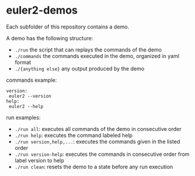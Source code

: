 # euler2-demos

Each subfolder of this repository contains a demo. 

A demo has the following structure:
* `./run` the script that can replays the commands of the demo
* `./commands` the commands executed in the demo, organized in yaml format
* `./{anything else}` any output produced by the demo

commands example:

```
version:
 euler2 --version
help:
 euler2 --help
```
 
run examples:

* `./run all`: executes all commands of the demo in consecutive order
* `./run help`: executes the command labeled help
* `./run version,help,...`: executes the commands given in the listed order
* `./run version-help`: executes the commands in consecutive order from label version to help
* `./run clean`: resets the demo to a state before any run execution


